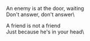 An enemy is at the door, waiting\
Don't answer, don't answer\

A friend is not a friend\
Just because he's in your head\